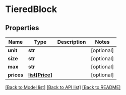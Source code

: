 # TieredBlock

## Properties
Name | Type | Description | Notes
------------ | ------------- | ------------- | -------------
**unit** | **str** |  | [optional] 
**size** | **str** |  | [optional] 
**max** | **str** |  | [optional] 
**prices** | [**list[Price]**](Price.md) |  | [optional] 

[[Back to Model list]](../README.md#documentation-for-models) [[Back to API list]](../README.md#documentation-for-api-endpoints) [[Back to README]](../README.md)


